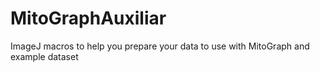 # MitoGraphAuxiliar
ImageJ macros to help you prepare your data to use with MitoGraph and example dataset
